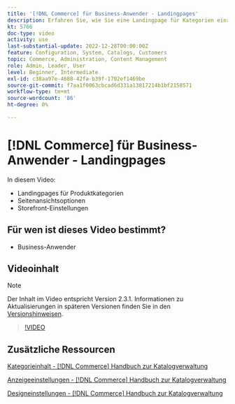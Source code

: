 ```yaml
---
title: '[!DNL Commerce] für Business-Anwender - Landingpages'
description: Erfahren Sie, wie Sie eine Landingpage für Kategorien einrichten und das Erscheinungsbild steuern.
kt: 5766
doc-type: video
activity: use
last-substantial-update: 2022-12-28T00:00:00Z
feature: Configuration, System, Catalogs, Customers
topic: Commerce, Administration, Content Management
role: Admin, Leader, User
level: Beginner, Intermediate
exl-id: c38aa97e-4688-42fa-b39f-1702ef1469be
source-git-commit: f7aa1f0063cbcad6d331a13817214b1bf2158571
workflow-type: tm+mt
source-wordcount: '86'
ht-degree: 0%

---
```


# [!DNL Commerce] für Business-Anwender - Landingpages

In diesem Video:

- Landingpages für Produktkategorien
- Seitenansichtsoptionen
- Storefront-Einstellungen

## Für wen ist dieses Video bestimmt?

- Business-Anwender

## Videoinhalt

>[!NOTE]
>
>Der Inhalt im Video entspricht Version 2.3.1. Informationen zu Aktualisierungen in späteren Versionen finden Sie in den [Versionshinweisen](https://experienceleague.adobe.com/docs/commerce-operations/release/notes/overview.html?lang=de).

>[!VIDEO](https://video.tv.adobe.com/v/36388?quality=12&learn=on)

## Zusätzliche Ressourcen

[Kategorieinhalt - [!DNL Commerce] Handbuch zur Katalogverwaltung](https://experienceleague.adobe.com/docs/commerce-admin/catalog/categories/create/categories-content-settings.html?lang=de)

[Anzeigeeinstellungen - [!DNL Commerce] Handbuch zur Katalogverwaltung](https://experienceleague.adobe.com/docs/commerce-admin/catalog/categories/create/categories-display-settings.html?lang=de)

[Designeinstellungen - [!DNL Commerce] Handbuch zur Katalogverwaltung](https://experienceleague.adobe.com/docs/commerce-admin/catalog/categories/create/categories-custom-design.html?lang=de)
